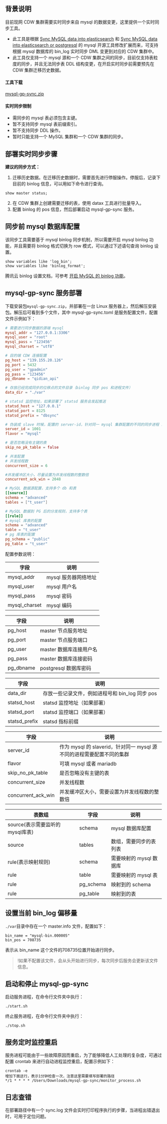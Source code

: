 ## 背景说明
目前现网 CDW 集群需要实时同步来自 mysql 的数据变更，这里提供一个实时同步工具。
- 此工具是根据 [Sync MySQL data into elasticsearch](github.com/siddontang/go-mysql-elasticsearch) 和 [Sync MySQL data into elasticsearch or postgresql](github.com/frainmeng/go-mysql-elasticsearch) 的 mysql 开源工具修改扩展而来，可支持根据 mysql 数据库的 bin_log 实时同步 DML 变更到对应的 CDW 集群中。
- 此工具仅支持一个 mysql 源和一个 CDW 集群之间的同步，目前仅支持表粒度的同步，并且无法同步表 DDL 结构变更，在开启实时同步前需要预先在 CDW 集群迁移历史数据。

#### 工具下载

[mysql-gp-sync.zip](https://packagedown-online-1256722404.cos.ap-guangzhou.myqcloud.com/sync/mysql-gp-sync-1.0.0.zip)

#### 实时同步限制
- 需同步的 mysql 表必须包含主键。
- 暂不支持同步 mysql 表前缀索引。
- 暂不支持同步 DDL 操作。
- 暂时只能支持一个 MySQL 集群和一个 CDW 集群的同步。

## 部署实时同步步骤
**建议的同步方式：**
1. 迁移历史数据。在迁移历史数据时，需要首先进行停服操作。停服后，记录下目前的 binlog 信息，可以用如下命令进行查询。
```
show master status;
```
2. 在 CDW 集群上创建需要迁移的表，使用 datax 工具进行批量导入。
3. 配置 binlog 的 pos 信息，然后部署启动 mysql-gp-sync 服务。

## 同步前 mysql 数据库配置
该同步工具需要基于 mysql binlog 同步机制，所以需要开启 mysql binlog 功能，并且需要将 binlog 格式切换为 row 模式，可以通过下述语句查询 binlog 设置。
```shell
show variables like 'log_bin';
show variables like 'binlog_format';
```
腾讯云 binlog 设置文档，可参考 [开启 MySQL 的 binlog 功能](https://cloud.tencent.com/developer/article/1464748)。

## mysql-gp-sync 服务部署
下载安装包`mysql-gp-sync.zip`，并部署在一台 Linux 服务器上，然后解压安装包。解压后可看到多个文件，其中 mysql-gp-sync.toml 是服务配置文件，配置文件示例如下：
```toml
# 需要进行同步数据的源端 mysql
mysql_addr = "127.0.0.1:3306"
mysql_user = "root"
mysql_pass = "123456"
mysql_charset = "utf8"

# 目的端 CDW 连接配置
pg_host = "139.155.20.126"
pg_port = 5432
pg_user = "gpadmin"
pg_pass = "123456"
pg_dbname = "qidian_api"

# 存放已经完成同步的位移点的文件目录（binlog 同步 pos 和进程文件）
data_dir = "./var"

# statsd 监控地址，如果部署了 statsd 服务会发起推送
statsd_host = "127.0.0.1"
statsd_port = 8125
statsd_prefix = "dbsync"

# 伪装成 slave 时候，配置的 server-id，针对同一 mysql 集群配置的不同的同步进程 id 需要不一致
server_id = 1001
flavor = "mysql"

# 是否忽略没有主键的表
skip_no_pk_table = false

# 并发配置
# 并发线程数
concurrent_size = 6

#并发缓冲区大小，尽量设置为并发线程数的整数倍
concurrent_ack_win = 2048

# MySQL 数据源配置，支持多个 db 和表
[[source]]
schema = "advanced"
tables = ["t_user"]

# MySQL 数据到 PG 后的分发规则，支持多个表
[[rule]]
# mysql 库表的配置
schema = "advanced"
table = "t_user"
# pg 库表的配置
pg_schema = "public"
pg_table = "t_user"
```

配置参数说明：

| 字段          | 说明                |
| ------------- | ------------------- |
| mysql_addr    | mysql 服务器网络地址 |
| mysql_user    | mysql 用户名          |
| mysql_pass    | mysql 密码             |
| mysql_charset | mysql 编码           |

| 字段      | 说明                             |
| --------- | -------------------------------- |
| pg_host   |  master 节点服务地址     |
| pg_port   |  master 节点服务端口     |
| pg_user   |  master 数据库连接用户名 |
| pg_pass   |  master 数据库连接密码   |
| pg_dbname |  postgresql 数据库密码  |

| 字段          | 说明                                        |
| ------------- | ------------------------------------------- |
| data_dir      | 存放一些记录文件，例如进程号和 bin_log 同步 pos |
| statsd_host   | statsd 监控地址（如果部署）                    |
| statsd_port   | statsd 监控端口（如果部署）                   |
| statsd_prefix | statsd 指标前缀                                   |

| 字段               | 说明                                                         |
| ------------------ | ------------------------------------------------------------ |
| server_id          | 作为 mysql 的 slaverid，针对同一 mysql 源不同的进程需要配置不同的集群 |
| flavor             | 可填 mysql 或者 mariadb                                         |
| skip_no_pk_table   | 是否忽略没有主键的表                                         |
| concurrent_size    | 并发线程数                                                   |
| concurrent_ack_win | 并发缓冲区大小，需要设置为并发线程数的整数倍                 |

| 表数组                          | 字段      | 说明                   |
| ------------------------------- | --------- | ---------------------- |
| source(表示需要监听的mysql库表) | schema    | mysql 数据库配置        |
| source                          | tables    | 数组，需要同步的表列表 |
| rule(表示映射规则)              | schema    | 需要映射的 mysql 数据库  |
| rule                            | table     | 需要映射的 mysql 表      |
| rule                            | pg_schema | 映射到的 schema         |
| rule                            | pg_table  | 映射到的表             |

## 设置当前 bin_log 偏移量
`./var`目录中存在一个 master.info 文件，配置如下：
```
bin_name = "mysql-bin.000005"
bin_pos = 708735
```
表示从 bin_name 这个文件的708735位置开始进行同步。
>!如果不配置该文件，会从头开始进行同步，每次同步后服务会更新该文件信息。

## 启动和停止 mysql-gp-sync

启动服务进程，在命令行文件夹中执行：
```
./start.sh
```
终止服务进程，在命令行文件夹中执行：
```
./stop.sh
```

## 服务定时监控重启

服务进程可能由于一些故障原因而重启，为了能够降低人工处理的复杂度，可通过配置 crontab 来进行自动进程监控重启，配置示例如下：
```
crontab -e
增加下面这行，表示1分钟检查一次，注意这里需要填写部署的路径
*/1 * * * * /Users/Downloads/mysql-gp-sync/monitor_process.sh
```

## 日志查错

在部署路径中有一个 sync.log 文件会实时打印程序执行的步骤，当进程出错退出时，可用于定位问题。



